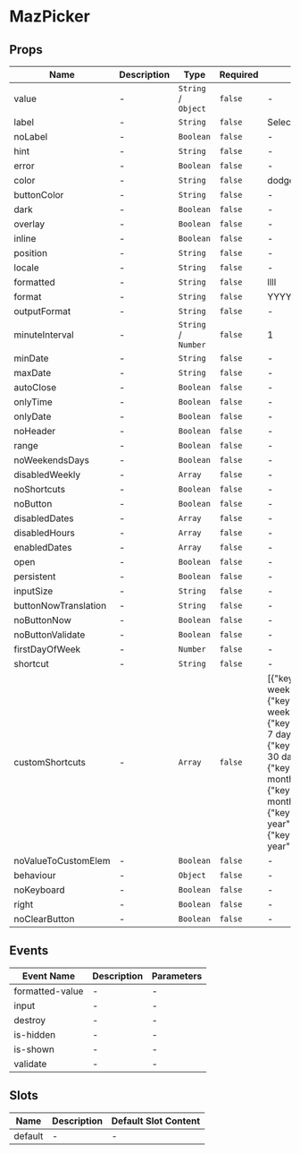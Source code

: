 # MazPicker

## Props

<!-- @vuese:MazPicker:props:start -->

| Name                 | Description | Type                | Required | Default                                                                                                                                                                                                                                                                                                                                                                                                                                                         |
| -------------------- | ----------- | ------------------- | -------- | --------------------------------------------------------------------------------------------------------------------------------------------------------------------------------------------------------------------------------------------------------------------------------------------------------------------------------------------------------------------------------------------------------------------------------------------------------------- |
| value                | -           | `String` / `Object` | `false`  | -                                                                                                                                                                                                                                                                                                                                                                                                                                                               |
| label                | -           | `String`            | `false`  | Select date & time                                                                                                                                                                                                                                                                                                                                                                                                                                              |
| noLabel              | -           | `Boolean`           | `false`  | -                                                                                                                                                                                                                                                                                                                                                                                                                                                               |
| hint                 | -           | `String`            | `false`  | -                                                                                                                                                                                                                                                                                                                                                                                                                                                               |
| error                | -           | `Boolean`           | `false`  | -                                                                                                                                                                                                                                                                                                                                                                                                                                                               |
| color                | -           | `String`            | `false`  | dodgerblue                                                                                                                                                                                                                                                                                                                                                                                                                                                      |
| buttonColor          | -           | `String`            | `false`  | -                                                                                                                                                                                                                                                                                                                                                                                                                                                               |
| dark                 | -           | `Boolean`           | `false`  | -                                                                                                                                                                                                                                                                                                                                                                                                                                                               |
| overlay              | -           | `Boolean`           | `false`  | -                                                                                                                                                                                                                                                                                                                                                                                                                                                               |
| inline               | -           | `Boolean`           | `false`  | -                                                                                                                                                                                                                                                                                                                                                                                                                                                               |
| position             | -           | `String`            | `false`  | -                                                                                                                                                                                                                                                                                                                                                                                                                                                               |
| locale               | -           | `String`            | `false`  | -                                                                                                                                                                                                                                                                                                                                                                                                                                                               |
| formatted            | -           | `String`            | `false`  | llll                                                                                                                                                                                                                                                                                                                                                                                                                                                            |
| format               | -           | `String`            | `false`  | YYYY-MM-DD hh:mm a                                                                                                                                                                                                                                                                                                                                                                                                                                              |
| outputFormat         | -           | `String`            | `false`  | -                                                                                                                                                                                                                                                                                                                                                                                                                                                               |
| minuteInterval       | -           | `String` / `Number` | `false`  | 1                                                                                                                                                                                                                                                                                                                                                                                                                                                               |
| minDate              | -           | `String`            | `false`  | -                                                                                                                                                                                                                                                                                                                                                                                                                                                               |
| maxDate              | -           | `String`            | `false`  | -                                                                                                                                                                                                                                                                                                                                                                                                                                                               |
| autoClose            | -           | `Boolean`           | `false`  | -                                                                                                                                                                                                                                                                                                                                                                                                                                                               |
| onlyTime             | -           | `Boolean`           | `false`  | -                                                                                                                                                                                                                                                                                                                                                                                                                                                               |
| onlyDate             | -           | `Boolean`           | `false`  | -                                                                                                                                                                                                                                                                                                                                                                                                                                                               |
| noHeader             | -           | `Boolean`           | `false`  | -                                                                                                                                                                                                                                                                                                                                                                                                                                                               |
| range                | -           | `Boolean`           | `false`  | -                                                                                                                                                                                                                                                                                                                                                                                                                                                               |
| noWeekendsDays       | -           | `Boolean`           | `false`  | -                                                                                                                                                                                                                                                                                                                                                                                                                                                               |
| disabledWeekly       | -           | `Array`             | `false`  | -                                                                                                                                                                                                                                                                                                                                                                                                                                                               |
| noShortcuts          | -           | `Boolean`           | `false`  | -                                                                                                                                                                                                                                                                                                                                                                                                                                                               |
| noButton             | -           | `Boolean`           | `false`  | -                                                                                                                                                                                                                                                                                                                                                                                                                                                               |
| disabledDates        | -           | `Array`             | `false`  | -                                                                                                                                                                                                                                                                                                                                                                                                                                                               |
| disabledHours        | -           | `Array`             | `false`  | -                                                                                                                                                                                                                                                                                                                                                                                                                                                               |
| enabledDates         | -           | `Array`             | `false`  | -                                                                                                                                                                                                                                                                                                                                                                                                                                                               |
| open                 | -           | `Boolean`           | `false`  | -                                                                                                                                                                                                                                                                                                                                                                                                                                                               |
| persistent           | -           | `Boolean`           | `false`  | -                                                                                                                                                                                                                                                                                                                                                                                                                                                               |
| inputSize            | -           | `String`            | `false`  | -                                                                                                                                                                                                                                                                                                                                                                                                                                                               |
| buttonNowTranslation | -           | `String`            | `false`  | -                                                                                                                                                                                                                                                                                                                                                                                                                                                               |
| noButtonNow          | -           | `Boolean`           | `false`  | -                                                                                                                                                                                                                                                                                                                                                                                                                                                               |
| noButtonValidate     | -           | `Boolean`           | `false`  | -                                                                                                                                                                                                                                                                                                                                                                                                                                                               |
| firstDayOfWeek       | -           | `Number`            | `false`  | -                                                                                                                                                                                                                                                                                                                                                                                                                                                               |
| shortcut             | -           | `String`            | `false`  | -                                                                                                                                                                                                                                                                                                                                                                                                                                                               |
| customShortcuts      | -           | `Array`             | `false`  | [{"key":"thisWeek","label":"This week","value":"isoWeek"},{"key":"lastWeek","label":"Last week","value":"-isoWeek"},{"key":"last7Days","label":"Last 7 days","value":7},{"key":"last30Days","label":"Last 30 days","value":30},{"key":"thisMonth","label":"This month","value":"month"},{"key":"lastMonth","label":"Last month","value":"-month"},{"key":"thisYear","label":"This year","value":"year"},{"key":"lastYear","label":"Last year","value":"-year"}] |
| noValueToCustomElem  | -           | `Boolean`           | `false`  | -                                                                                                                                                                                                                                                                                                                                                                                                                                                               |
| behaviour            | -           | `Object`            | `false`  | -                                                                                                                                                                                                                                                                                                                                                                                                                                                               |
| noKeyboard           | -           | `Boolean`           | `false`  | -                                                                                                                                                                                                                                                                                                                                                                                                                                                               |
| right                | -           | `Boolean`           | `false`  | -                                                                                                                                                                                                                                                                                                                                                                                                                                                               |
| noClearButton        | -           | `Boolean`           | `false`  | -                                                                                                                                                                                                                                                                                                                                                                                                                                                               |

<!-- @vuese:MazPicker:props:end -->

## Events

<!-- @vuese:MazPicker:events:start -->

| Event Name      | Description | Parameters |
| --------------- | ----------- | ---------- |
| formatted-value | -           | -          |
| input           | -           | -          |
| destroy         | -           | -          |
| is-hidden       | -           | -          |
| is-shown        | -           | -          |
| validate        | -           | -          |

<!-- @vuese:MazPicker:events:end -->

## Slots

<!-- @vuese:MazPicker:slots:start -->

| Name    | Description | Default Slot Content |
| ------- | ----------- | -------------------- |
| default | -           | -                    |

<!-- @vuese:MazPicker:slots:end -->
